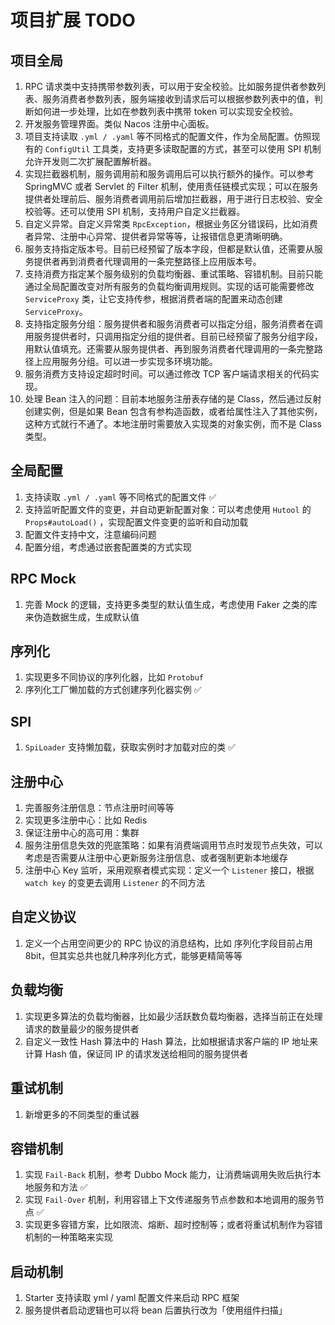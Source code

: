 # 项目扩展 TODO

## 项目全局

1. RPC 请求类中支持携带参数列表，可以用于安全校验。比如服务提供者参数列表、服务消费者参数列表，服务端接收到请求后可以根据参数列表中的值，判断如何进一步处理，比如在参数列表中携带
   token 可以实现安全校验。
2. 开发服务管理界面。类似 Nacos 注册中心面板。
3. 项目支持读取 `.yml / .yaml` 等不同格式的配置文件，作为全局配置。仿照现有的 `ConfigUtil`
   工具类，支持更多读取配置的方式，甚至可以使用 SPI 机制允许开发则二次扩展配置解析器。
4. 实现拦截器机制，服务调用前和服务调用后可以执行额外的操作。可以参考 SpringMVC 或者 Servlet 的 Filter
   机制，使用责任链模式实现；可以在服务提供者处理前后、服务消费者调用前后增加拦截器，用于进行日志校验、安全校验等。还可以使用
   SPI 机制，支持用户自定义拦截器。
5. 自定义异常。自定义异常类 `RpcException`，根据业务区分错误码，比如消费者异常、注册中心异常、提供者异常等等，让报错信息更清晰明确。
6. 服务支持指定版本号。目前已经预留了版本字段，但都是默认值，还需要从服务提供者再到消费者代理调用的一条完整路径上应用版本号。
7. 支持消费方指定某个服务级别的负载均衡器、重试策略、容错机制。目前只能通过全局配置改变对所有服务的负载均衡调用规则。实现的话可能需要修改 `ServiceProxy`
类，让它支持传参，根据消费者端的配置来动态创建 `ServiceProxy`。
8. 支持指定服务分组：服务提供者和服务消费者可以指定分组，服务消费者在调用服务提供者时，只调用指定分组的提供者。目前已经预留了服务分组字段，用默认值填充。还需要从服务提供者、再到服务消费者代理调用的一条完整路径上应用服务分组。可以进一步实现多环境功能。
9. 服务消费方支持设定超时时间。可以通过修改 TCP 客户端请求相关的代码实现。
10. 处理 Bean 注入的问题：目前本地服务注册表存储的是 Class，然后通过反射创建实例，但是如果 Bean 包含有参构造函数，或者给属性注入了其他实例，这种方式就行不通了。本地注册时需要放入实现类的对象实例，而不是 Class 类型。

## 全局配置

1. 支持读取 `.yml / .yaml` 等不同格式的配置文件 ✅
2. 支持监听配置文件的变更，并自动更新配置对象：可以考虑使用 `Hutool` 的 `Props#autoLoad()`
   ，实现配置文件变更的监听和自动加载
3. 配置文件支持中文，注意编码问题
4. 配置分组，考虑通过嵌套配置类的方式实现

## RPC Mock

1. 完善 Mock 的逻辑，支持更多类型的默认值生成，考虑使用 Faker 之类的库来伪造数据生成，生成默认值

## 序列化

1. 实现更多不同协议的序列化器，比如 `Protobuf`
2. 序列化工厂懒加载的方式创建序列化器实例 ✅

## SPI

1. `SpiLoader` 支持懒加载，获取实例时才加载对应的类 ✅

## 注册中心

1. 完善服务注册信息：节点注册时间等等
2. 实现更多注册中心：比如 Redis
3. 保证注册中心的高可用：集群
4. 服务注册信息失效的兜底策略：如果有消费端调用节点时发现节点失效，可以考虑是否需要从注册中心更新服务注册信息、或者强制更新本地缓存
5. 注册中心 Key 监听，采用观察者模式实现：定义一个 `Listener` 接口，根据 `watch key`
   的变更去调用 `Listener` 的不同方法

## 自定义协议

1. 定义一个占用空间更少的 RPC 协议的消息结构，比如 序列化字段目前占用 8bit，但其实总共也就几种序列化方式，能够更精简等等

## 负载均衡

1. 实现更多算法的负载均衡器，比如最少活跃数负载均衡器，选择当前正在处理请求的数量最少的服务提供者
2. 自定义一致性 Hash 算法中的 Hash 算法，比如根据请求客户端的 IP 地址来计算 Hash 值，保证同 IP
   的请求发送给相同的服务提供者

## 重试机制

1. 新增更多的不同类型的重试器

## 容错机制

1. 实现 `Fail-Back` 机制，参考 Dubbo Mock 能力，让消费端调用失败后执行本地服务和方法 ✅
2. 实现 `Fail-Over` 机制，利用容错上下文传递服务节点参数和本地调用的服务节点 ✅
3. 实现更多容错方案，比如限流、熔断、超时控制等；或者将重试机制作为容错机制的一种策略来实现

## 启动机制

1. Starter 支持读取 yml / yaml 配置文件来启动 RPC 框架
2. 服务提供者启动逻辑也可以将 bean 后置执行改为「使用组件扫描」